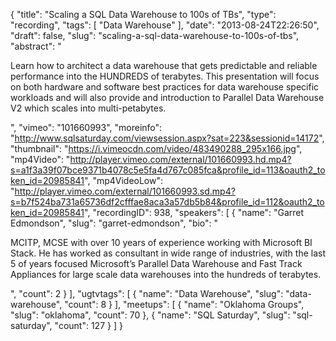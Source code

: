 {
  "title": "Scaling a SQL Data Warehouse to 100s of TBs",
  "type": "recording",
  "tags": [
    "Data Warehouse"
  ],
  "date": "2013-08-24T22:26:50",
  "draft": false,
  "slug": "scaling-a-sql-data-warehouse-to-100s-of-tbs",
  "abstract": "<p>Learn how to architect a data warehouse that gets predictable and reliable performance into the HUNDREDS of terabytes. This presentation will focus on both hardware and software best practices for data warehouse specific workloads and will also provide and introduction to Parallel Data Warehouse V2 which scales into multi-petabytes.</p>",
  "vimeo": "101660993",
  "moreinfo": "http://www.sqlsaturday.com/viewsession.aspx?sat=223&sessionid=14172",
  "thumbnail": "https://i.vimeocdn.com/video/483490288_295x166.jpg",
  "mp4Video": "http://player.vimeo.com/external/101660993.hd.mp4?s=a1f3a39f07bce9371b4078c5e5fa4d767c085fca&profile_id=113&oauth2_token_id=20985841",
  "mp4VideoLow": "http://player.vimeo.com/external/101660993.sd.mp4?s=b7f524ba731a65736df2cfffae8aca3a57db5b84&profile_id=112&oauth2_token_id=20985841",
  "recordingID": 938,
  "speakers": [
    {
      "name": "Garret Edmondson",
      "slug": "garret-edmondson",
      "bio": "<p>MCITP, MCSE with over 10 years of experience working with Microsoft BI Stack. He has worked as consultant in wide range of industries, with the last 5 of years focused Microsoft’s Parallel Data Warehouse and Fast Track Appliances for large scale data warehouses into the hundreds of terabytes. </p>",
      "count": 2
    }
  ],
  "ugtvtags": [
    {
      "name": "Data Warehouse",
      "slug": "data-warehouse",
      "count": 8
    }
  ],
  "meetups": [
    {
      "name": "Oklahoma Groups",
      "slug": "oklahoma",
      "count": 70
    },
    {
      "name": "SQL Saturday",
      "slug": "sql-saturday",
      "count": 127
    }
  ]
}